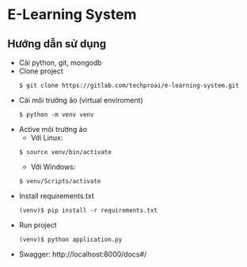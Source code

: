 # E-Learning System
## Hướng dẫn sử dụng

- Cài python, git, mongodb
- Clone project
    ```shell
    $ git clone https://gitlab.com/techproai/e-learning-system.git
    ```
- Cài môi trường ảo (virtual enviroment)
    ```shell
    $ python -m venv venv
    ```
- Active môi trường ảo
    - Với Linux: 
    ```shell
    $ source venv/bin/activate
    ``` 
    - Với Windows: 
    ```shell
    $ venv/Scripts/activate
    ``` 
- Install requirements.txt
    ```shell
    (venv)$ pip install -r requirements.txt
    ```
- Run project
    ```shell
    (venv)$ python application.py
    ```
- Swagger: http://localhost:8000/docs#/
